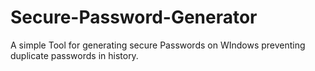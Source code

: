# Secure-Password-Generator
A simple Tool for generating secure Passwords on WIndows preventing duplicate passwords in history.

